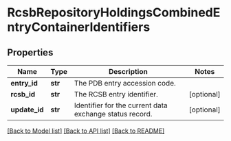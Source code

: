 # RcsbRepositoryHoldingsCombinedEntryContainerIdentifiers

## Properties
Name | Type | Description | Notes
------------ | ------------- | ------------- | -------------
**entry_id** | **str** | The PDB entry accession code. | 
**rcsb_id** | **str** | The RCSB entry identifier. | [optional] 
**update_id** | **str** | Identifier for the current data exchange status record. | [optional] 

[[Back to Model list]](../README.md#documentation-for-models) [[Back to API list]](../README.md#documentation-for-api-endpoints) [[Back to README]](../README.md)

